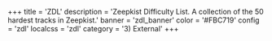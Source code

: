 +++
title = 'ZDL'
description = 'Zeepkist Difficulty List. A collection of the 50 hardest tracks in Zeepkist.'
banner = 'zdl_banner'
color = '#FBC719'
config = 'zdl'
localcss = 'zdl'
category = '3) External'
+++
